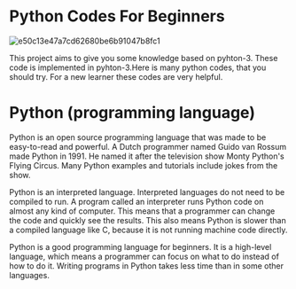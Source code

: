 # Python Codes For Beginners

![e50c13e47a7cd62680be6b91047b8fc1](https://user-images.githubusercontent.com/72150854/97101253-d8feab80-16c1-11eb-8526-a62ff50a0404.jpg)

This project aims to give you some knowledge based on pyhton-3.
These code is implemented in pyhton-3.Here is many python codes, that you should try.
For a new learner these codes are very helpful.

# Python (programming language)
Python is an open source programming language that was made to be easy-to-read and powerful. A Dutch programmer named Guido van Rossum made Python in 1991. He named it after the television show Monty Python's Flying Circus. Many Python examples and tutorials include jokes from the show.

Python is an interpreted language. Interpreted languages do not need to be compiled to run. A program called an interpreter runs Python code on almost any kind of computer. This means that a programmer can change the code and quickly see the results. This also means Python is slower than a compiled language like C, because it is not running machine code directly.

Python is a good programming language for beginners. It is a high-level language, which means a programmer can focus on what to do instead of how to do it. Writing programs in Python takes less time than in some other languages.

